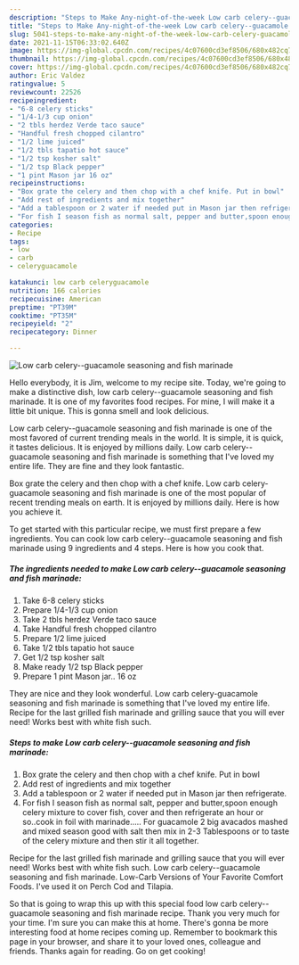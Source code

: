 ```yaml
---
description: "Steps to Make Any-night-of-the-week Low carb celery--guacamole seasoning and fish marinade"
title: "Steps to Make Any-night-of-the-week Low carb celery--guacamole seasoning and fish marinade"
slug: 5041-steps-to-make-any-night-of-the-week-low-carb-celery-guacamole-seasoning-and-fish-marinade
date: 2021-11-15T06:33:02.640Z
image: https://img-global.cpcdn.com/recipes/4c07600cd3ef8506/680x482cq70/low-carb-celery-guacamole-seasoning-and-fish-marinade-recipe-main-photo.jpg
thumbnail: https://img-global.cpcdn.com/recipes/4c07600cd3ef8506/680x482cq70/low-carb-celery-guacamole-seasoning-and-fish-marinade-recipe-main-photo.jpg
cover: https://img-global.cpcdn.com/recipes/4c07600cd3ef8506/680x482cq70/low-carb-celery-guacamole-seasoning-and-fish-marinade-recipe-main-photo.jpg
author: Eric Valdez
ratingvalue: 5
reviewcount: 22526
recipeingredient:
- "6-8 celery sticks"
- "1/4-1/3 cup onion"
- "2 tbls herdez Verde taco sauce"
- "Handful fresh chopped cilantro"
- "1/2 lime juiced"
- "1/2 tbls tapatio hot sauce"
- "1/2 tsp kosher salt"
- "1/2 tsp Black pepper"
- "1 pint Mason jar 16 oz"
recipeinstructions:
- "Box grate the celery and then chop with a chef knife. Put in bowl"
- "Add rest of ingredients and mix together"
- "Add a tablespoon or 2 water if needed put in Mason jar then refrigerate."
- "For fish I season fish as normal salt, pepper and butter,spoon enough celery mixture to cover fish, cover and then refrigerate an hour or so..cook in foil with marinade..... For guacamole 2 big avacados mashed and mixed season good with salt then mix in 2-3 Tablespoons or to taste of the celery mixture and then stir it all together."
categories:
- Recipe
tags:
- low
- carb
- celeryguacamole

katakunci: low carb celeryguacamole 
nutrition: 166 calories
recipecuisine: American
preptime: "PT39M"
cooktime: "PT35M"
recipeyield: "2"
recipecategory: Dinner

---
```



![Low carb celery--guacamole seasoning and fish marinade](https://img-global.cpcdn.com/recipes/4c07600cd3ef8506/680x482cq70/low-carb-celery-guacamole-seasoning-and-fish-marinade-recipe-main-photo.jpg)

Hello everybody, it is Jim, welcome to my recipe site. Today, we're going to make a distinctive dish, low carb celery--guacamole seasoning and fish marinade. It is one of my favorites food recipes. For mine, I will make it a little bit unique. This is gonna smell and look delicious.

Low carb celery--guacamole seasoning and fish marinade is one of the most favored of current trending meals in the world. It is simple, it is quick, it tastes delicious. It is enjoyed by millions daily. Low carb celery--guacamole seasoning and fish marinade is something that I've loved my entire life. They are fine and they look fantastic.

Box grate the celery and then chop with a chef knife. Low carb celery-guacamole seasoning and fish marinade is one of the most popular of recent trending meals on earth. It is enjoyed by millions daily. Here is how you achieve it.


To get started with this particular recipe, we must first prepare a few ingredients. You can cook low carb celery--guacamole seasoning and fish marinade using 9 ingredients and 4 steps. Here is how you cook that.

<!--inarticleads1-->

##### The ingredients needed to make Low carb celery--guacamole seasoning and fish marinade:

1. Take 6-8 celery sticks
1. Prepare 1/4-1/3 cup onion
1. Take 2 tbls herdez Verde taco sauce
1. Take Handful fresh chopped cilantro
1. Prepare 1/2 lime juiced
1. Take 1/2 tbls tapatio hot sauce
1. Get 1/2 tsp kosher salt
1. Make ready 1/2 tsp Black pepper
1. Prepare 1 pint Mason jar.. 16 oz


They are nice and they look wonderful. Low carb celery-guacamole seasoning and fish marinade is something that I&#39;ve loved my entire life. Recipe for the last grilled fish marinade and grilling sauce that you will ever need! Works best with white fish such. 

<!--inarticleads2-->

##### Steps to make Low carb celery--guacamole seasoning and fish marinade:

1. Box grate the celery and then chop with a chef knife. Put in bowl
1. Add rest of ingredients and mix together
1. Add a tablespoon or 2 water if needed put in Mason jar then refrigerate.
1. For fish I season fish as normal salt, pepper and butter,spoon enough celery mixture to cover fish, cover and then refrigerate an hour or so..cook in foil with marinade..... For guacamole 2 big avacados mashed and mixed season good with salt then mix in 2-3 Tablespoons or to taste of the celery mixture and then stir it all together.


Recipe for the last grilled fish marinade and grilling sauce that you will ever need! Works best with white fish such. Low carb celery--guacamole seasoning and fish marinade. Low-Carb Versions of Your Favorite Comfort Foods. I&#39;ve used it on Perch Cod and Tilapia. 

So that is going to wrap this up with this special food low carb celery--guacamole seasoning and fish marinade recipe. Thank you very much for your time. I'm sure you can make this at home. There's gonna be more interesting food at home recipes coming up. Remember to bookmark this page in your browser, and share it to your loved ones, colleague and friends. Thanks again for reading. Go on get cooking!
